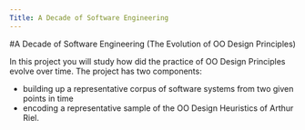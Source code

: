 ```yaml
---
Title: A Decade of Software Engineering
---
```

#A Decade of Software Engineering
(The Evolution of OO Design Principles)

In this project you will study how did the practice of OO Design Principles evolve over time. The project has two components:


-  building up a representative corpus of software systems from two given points in time
-  encoding a representative sample of the OO Design Heuristics of Arthur Riel. 
